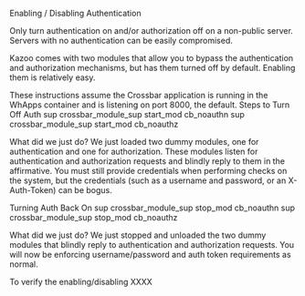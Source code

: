 Enabling / Disabling Authentication

Only turn authentication on and/or authorization off on a non-public server. Servers with no authentication can be easily compromised.
 
Kazoo comes with two modules that allow you to bypass the authentication and authorization mechanisms, but has them turned off by default. Enabling them is relatively easy.
 
These instructions assume the Crossbar application is running in the WhApps container and is listening on port 8000, the default.
Steps to Turn Off Auth
sup crossbar_module_sup start_mod cb_noauthn
sup crossbar_module_sup start_mod cb_noauthz
 
What did we just do?
We just loaded two dummy modules, one for authentication and one for authorization. These modules listen for authentication and authorization requests and blindly reply to them in the affirmative. You must still provide credentials when performing checks on the system, but the credentials (such as a username and password, or an X-Auth-Token) can be bogus.
 
Turning Auth Back On
sup crossbar_module_sup stop_mod cb_noauthn
sup crossbar_module_sup stop_mod cb_noauthz
 
What did we just do?
We just stopped and unloaded the two dummy modules that blindly reply to authentication and authorization requests. You will now be enforcing username/password and auth token requirements as normal.
 
To verify the enabling/disabling
XXXX

